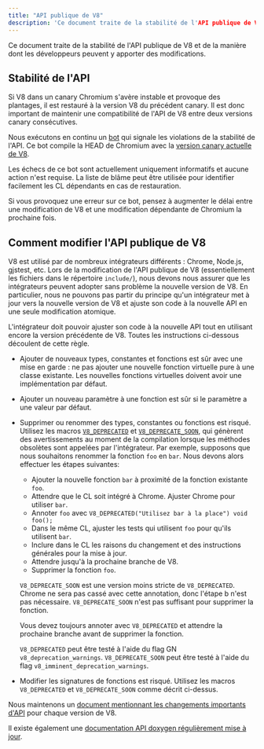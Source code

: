 ```yaml
---
title: "API publique de V8"
description: 'Ce document traite de la stabilité de l'API publique de V8 et de la manière dont les développeurs peuvent y apporter des modifications.'
---
```

Ce document traite de la stabilité de l'API publique de V8 et de la manière dont les développeurs peuvent y apporter des modifications.

## Stabilité de l'API

Si V8 dans un canary Chromium s'avère instable et provoque des plantages, il est restauré à la version V8 du précédent canary. Il est donc important de maintenir une compatibilité de l'API de V8 entre deux versions canary consécutives.

Nous exécutons en continu un [bot](https://ci.chromium.org/p/v8/builders/luci.v8.ci/Linux%20V8%20API%20Stability) qui signale les violations de la stabilité de l'API. Ce bot compile la HEAD de Chromium avec la [version canary actuelle de V8](https://chromium.googlesource.com/v8/v8/+/refs/heads/canary).

Les échecs de ce bot sont actuellement uniquement informatifs et aucune action n'est requise. La liste de blâme peut être utilisée pour identifier facilement les CL dépendants en cas de restauration.

Si vous provoquez une erreur sur ce bot, pensez à augmenter le délai entre une modification de V8 et une modification dépendante de Chromium la prochaine fois.

## Comment modifier l'API publique de V8

V8 est utilisé par de nombreux intégrateurs différents : Chrome, Node.js, gjstest, etc. Lors de la modification de l'API publique de V8 (essentiellement les fichiers dans le répertoire `include/`), nous devons nous assurer que les intégrateurs peuvent adopter sans problème la nouvelle version de V8. En particulier, nous ne pouvons pas partir du principe qu'un intégrateur met à jour vers la nouvelle version de V8 et ajuste son code à la nouvelle API en une seule modification atomique.

L'intégrateur doit pouvoir ajuster son code à la nouvelle API tout en utilisant encore la version précédente de V8. Toutes les instructions ci-dessous découlent de cette règle.

- Ajouter de nouveaux types, constantes et fonctions est sûr avec une mise en garde : ne pas ajouter une nouvelle fonction virtuelle pure à une classe existante. Les nouvelles fonctions virtuelles doivent avoir une implémentation par défaut.
- Ajouter un nouveau paramètre à une fonction est sûr si le paramètre a une valeur par défaut.
- Supprimer ou renommer des types, constantes ou fonctions est risqué. Utilisez les macros [`V8_DEPRECATED`](https://cs.chromium.org/chromium/src/v8/include/v8config.h?l=395&rcl=0425b20ad9a8ba38c2e0dd16e8814abb722bfdde) et [`V8_DEPRECATE_SOON`](https://cs.chromium.org/chromium/src/v8/include/v8config.h?l=403&rcl=0425b20ad9a8ba38c2e0dd16e8814abb722bfdde), qui génèrent des avertissements au moment de la compilation lorsque les méthodes obsolètes sont appelées par l'intégrateur. Par exemple, supposons que nous souhaitons renommer la fonction `foo` en `bar`. Nous devons alors effectuer les étapes suivantes:
    - Ajouter la nouvelle fonction `bar` à proximité de la fonction existante `foo`.
    - Attendre que le CL soit intégré à Chrome. Ajuster Chrome pour utiliser `bar`.
    - Annoter `foo` avec `V8_DEPRECATED("Utilisez bar à la place") void foo();`
    - Dans le même CL, ajuster les tests qui utilisent `foo` pour qu'ils utilisent `bar`.
    - Inclure dans le CL les raisons du changement et des instructions générales pour la mise à jour.
    - Attendre jusqu'à la prochaine branche de V8.
    - Supprimer la fonction `foo`.

    `V8_DEPRECATE_SOON` est une version moins stricte de `V8_DEPRECATED`. Chrome ne sera pas cassé avec cette annotation, donc l'étape b n'est pas nécessaire. `V8_DEPRECATE_SOON` n'est pas suffisant pour supprimer la fonction.

    Vous devez toujours annoter avec `V8_DEPRECATED` et attendre la prochaine branche avant de supprimer la fonction.

    `V8_DEPRECATED` peut être testé à l'aide du flag GN `v8_deprecation_warnings`.
    `V8_DEPRECATE_SOON` peut être testé à l'aide du flag `v8_imminent_deprecation_warnings`.

- Modifier les signatures de fonctions est risqué. Utilisez les macros `V8_DEPRECATED` et `V8_DEPRECATE_SOON` comme décrit ci-dessus.

Nous maintenons un [document mentionnant les changements importants d'API](https://docs.google.com/document/d/1g8JFi8T_oAE_7uAri7Njtig7fKaPDfotU6huOa1alds/edit) pour chaque version de V8.

Il existe également une [documentation API doxygen régulièrement mise à jour](https://v8.dev/api).
